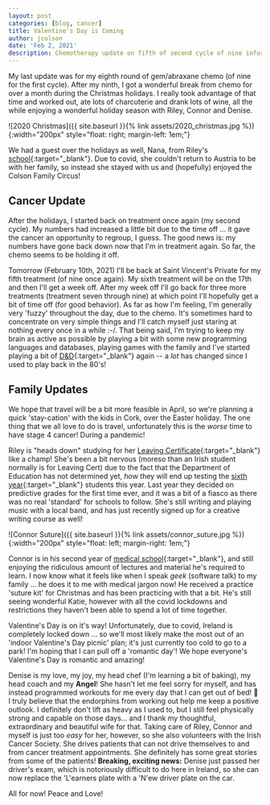 ```yaml
---
layout: post
categories: [blog, cancer]
title: Valentine's Day is Coming
author: jcolson
date: 'Feb 2, 2021'
description: Chemotherapy update on fifth of second cycle of nine infusions for distal cholangiocarcinoma survivor
---
```


My last update was for my eighth round of gem/abraxane chemo (of nine for the first cycle).  After my ninth, I got a wonderful break from chemo for over a month during the Christmas holidays.  I really took advantage of that time and worked out, ate lots of charcuterie and drank lots of wine, all the while enjoying a wonderful holiday season with Riley, Connor and Denise.

![2020 Christmas]({{ site.baseurl }}{% link assets/2020_christmas.jpg %}){:width="200px" style="float: right; margin-left: 1em;"}

We had a guest over the holidays as well, Nana, from Riley's [school](https://en.wikipedia.org/wiki/Alexandra_College){:target="_blank"}.  Due to covid, she couldn't return to Austria to be with her family, so instead she stayed with us and (hopefully) enjoyed the Colson Family Circus!

## Cancer Update

After the holidays, I started back on treatment once again (my second cycle).  My numbers had increased a little bit due to the time off ... it gave the cancer an opportunity to regroup, I guess.  The good news is:  my numbers have gone back down now that I'm in treatment again.  So far, the chemo seems to be holding it off.

Tomorrow (February 10th, 2021) I'll be back at Saint Vincent's Private for my fifth treatment (of nine once again).  My sixth treatment will be on the 17th and then I'll get a week off.  After my week off I'll go back for three more treatments (treatment seven through nine) at which point I'll hopefully get a bit of time off (for good behavior).  As far as how I'm feeling, I'm generally very 'fuzzy' throughout the day, due to the chemo.  It's sometimes hard to concentrate on very simple things and I'll catch myself just staring at nothing every once in a while :-/.  That being said, I'm trying to keep my brain as active as possible by playing a bit with some new programming languages and databases, playing games with the family and I've started playing a bit of [D&D](https://en.wikipedia.org/wiki/Dungeons_%26_Dragons){:target="_blank"} again -- a *lot* has changed since I used to play back in the 80's!

## Family Updates

We hope that travel will be a bit more feasible in April, so we're planning a quick 'stay-cation' with the kids in Cork, over the Easter holiday.  The one thing that we all love to do is travel, unfortunately this is the *worse* time to have stage 4 cancer!  During a pandemic!

Riley is "heads down" studying for her [Leaving Certificate](https://en.wikipedia.org/wiki/Leaving_Certificate_(Ireland)){:target="_blank"} like a champ!  She's been a bit nervous (moreso than an Irish student normally is for Leaving Cert) due to the fact that the Department of Education has not determined yet, *how* they will end up testing the [sixth year](https://en.wikipedia.org/wiki/Education_in_the_Republic_of_Ireland#Senior_Cycle){:target="_blank"} students this year.  Last year they decided on predictive grades for the first time ever, and it was a bit of a fiasco as there was no real 'standard' for schools to follow.  She's still writing and playing music with a local band, and has just recently signed up for a creative writing course as well!

![Connor Suture]({{ site.baseurl }}{% link assets/connor_suture.jpg %}){:width="200px" style="float: left; margin-right: 1em;"}

Connor is in his second year of [medical school](https://en.wikipedia.org/wiki/Royal_College_of_Surgeons_in_Ireland){:target="_blank"}, and still enjoying the ridiculous amount of lectures and material he's required to learn.  I now know what it feels like when I speak *geek* (software talk) to my family ... he does it to me with medical jargon now!  He received a practice 'suture kit' for Christmas and has been practicing with that a bit.  He's still seeing wonderful Katie, however with all the covid lockdowns and restrictions they haven't been able to spend a lot of time together.

Valentine's Day is on it's way!  Unfortunately, due to covid, Ireland is completely locked down ... so we'll most likely make the most out of an 'indoor Valentine's Day picnic' plan; it's just currently too cold to go to a park!  I'm hoping that I can pull off a 'romantic day'!  We hope everyone's Valentine's Day is romantic and amazing!

Denise is my love, my joy, my head chef (I'm learning a bit of baking), my head coach and my **Angel**!  She hasn't let me feel sorry for myself, and has instead programmed workouts for me every day that I can get out of bed!  💪  I truly believe that the endorphins from working out help me keep a positive outlook.  I definitely don't lift as heavy as I used to, but I still feel physically strong and capable on those days... and I thank my thoughtful, extraordinary and beautiful wife for that.  Taking care of Riley, Connor and myself is just too *easy* for her, however, so she also volunteers with the Irish Cancer Society.  She drives patients that can not drive themselves to and from cancer treatment appointments.  She definitely has some great stories from some of the patients!  **Breaking, exciting news:**  Denise just passed her driver's exam, which is notoriously difficult to do here in Ireland, so she can now replace the 'L'earners plate with a 'N'ew driver plate on the car.

All for now!  Peace and Love!
